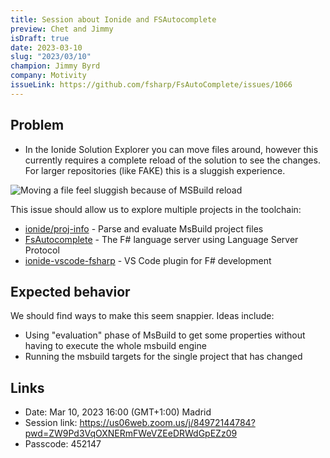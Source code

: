 ```yaml
---
title: Session about Ionide and FSAutocomplete
preview: Chet and Jimmy
isDraft: true
date: 2023-03-10
slug: "2023/03/10"
champion: Jimmy Byrd
company: Motivity
issueLink: https://github.com/fsharp/FsAutoComplete/issues/1066
---
```


## Problem

- In the Ionide Solution Explorer you can move files around, however this currently requires a complete reload of the solution to see the changes. For larger repositories (like FAKE) this is a sluggish experience.

![Moving a file feel sluggish because of MSBuild reload](https://user-images.githubusercontent.com/1490044/222995329-cc86f4b9-2f5c-49df-b20d-6bbfaee49149.gif)

This issue should allow us to explore multiple projects in the toolchain:

- [ionide/proj-info](https://github.com/ionide/proj-info) - Parse and evaluate MsBuild project files
- [FsAutocomplete](https://github.com/fsharp/FsAutoComplete) - The F# language server using Language Server Protocol
- [ionide-vscode-fsharp](https://github.com/ionide/ionide-vscode-fsharp) - VS Code plugin for F# development

## Expected behavior

We should find ways to make this seem snappier.  Ideas include:

- Using "evaluation" phase of MsBuild to get some properties without having to execute the whole msbuild engine
- Running the msbuild targets for the single project that has changed

## Links
- Date: Mar 10, 2023 16:00 (GMT+1:00) Madrid
- Session link: https://us06web.zoom.us/j/84972144784?pwd=ZW9Pd3VqOXNERmFWeVZEeDRWdGpEZz09
- Passcode: 452147